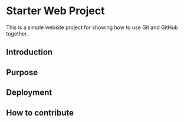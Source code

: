 # Starter Web Project

This is a simple website project for showing how to use Git and GitHub together.

## Introduction

## Purpose

## Deployment

## How to contribute


